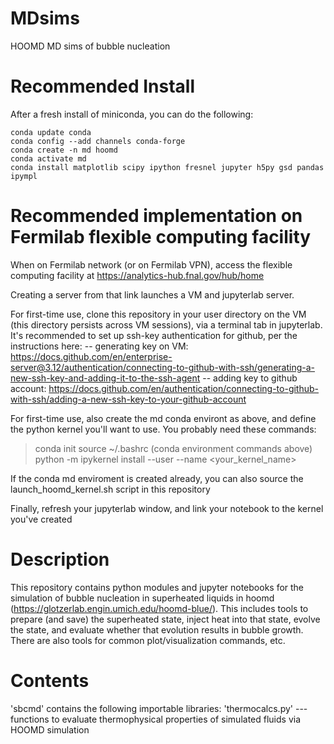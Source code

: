 # MDsims
HOOMD MD sims of bubble nucleation

# Recommended Install
After a fresh install of miniconda, you can do the following:

```
conda update conda
conda config --add channels conda-forge
conda create -n md hoomd
conda activate md
conda install matplotlib scipy ipython fresnel jupyter h5py gsd pandas ipympl
```

# Recommended implementation on Fermilab flexible computing facility
When on Fermilab network (or on Fermilab VPN), access the flexible computing facility at
https://analytics-hub.fnal.gov/hub/home

Creating a server from that link launches a VM and jupyterlab server.

For first-time use, clone this repository in your user directory on the VM (this directory persists across VM sessions), via a terminal tab in jupyterlab.
It's recommended to set up ssh-key authentication for github, per the instructions here:
 -- generating key on VM:  https://docs.github.com/en/enterprise-server@3.12/authentication/connecting-to-github-with-ssh/generating-a-new-ssh-key-and-adding-it-to-the-ssh-agent
 -- adding key to github account:  https://docs.github.com/en/authentication/connecting-to-github-with-ssh/adding-a-new-ssh-key-to-your-github-account

For first-time use, also create the md conda environt as above, and define the python kernel you'll want to use.  You probably need these commands:
> conda init
> source ~/.bashrc
> (conda environment commands above)
> python -m ipykernel install --user --name <your_kernel_name>

If the conda md enviroment is created already, you can also source the launch_hoomd_kernel.sh script in this repository

Finally, refresh your jupyterlab window, and link your notebook to the kernel you've created

# Description
This repository contains python modules and jupyter notebooks for the simulation of bubble nucleation in superheated liquids in hoomd (https://glotzerlab.engin.umich.edu/hoomd-blue/).  This includes tools to prepare (and save) the superheated state, inject heat into that state, evolve the state, and evaluate whether that evolution results in bubble growth.  There are also tools for common plot/visualization commands, etc.

# Contents
'sbcmd' contains the following importable libraries:
  'thermocalcs.py' --- functions to evaluate thermophysical properties of simulated fluids via HOOMD simulation
  
